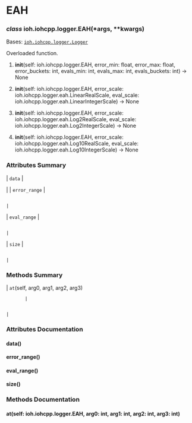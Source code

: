 # EAH


### _class_ ioh.iohcpp.logger.EAH(\*args, \*\*kwargs)
Bases: [`ioh.iohcpp.logger.Logger`](ioh.iohcpp.logger.Logger.md#ioh.iohcpp.logger.Logger)

Overloaded function.


1. __init__(self: ioh.iohcpp.logger.EAH, error_min: float, error_max: float, error_buckets: int, evals_min: int, evals_max: int, evals_buckets: int) -> None


2. __init__(self: ioh.iohcpp.logger.EAH, error_scale: ioh.iohcpp.logger.eah.LinearRealScale, eval_scale: ioh.iohcpp.logger.eah.LinearIntegerScale) -> None


3. __init__(self: ioh.iohcpp.logger.EAH, error_scale: ioh.iohcpp.logger.eah.Log2RealScale, eval_scale: ioh.iohcpp.logger.eah.Log2IntegerScale) -> None


4. __init__(self: ioh.iohcpp.logger.EAH, error_scale: ioh.iohcpp.logger.eah.Log10RealScale, eval_scale: ioh.iohcpp.logger.eah.Log10IntegerScale) -> None

### Attributes Summary

| `data`
 | 

 |
| `error_range`
                                | 

                                                                                     |
| `eval_range`
                                 | 

                                                                                     |
| `size`
                                       | 

                                                                                     |
### Methods Summary

| `at`(self, arg0, arg1, arg2, arg3)

           | 

                                                                                     |
### Attributes Documentation


#### data()

#### error_range()

#### eval_range()

#### size()
### Methods Documentation


#### at(self: ioh.iohcpp.logger.EAH, arg0: int, arg1: int, arg2: int, arg3: int)
